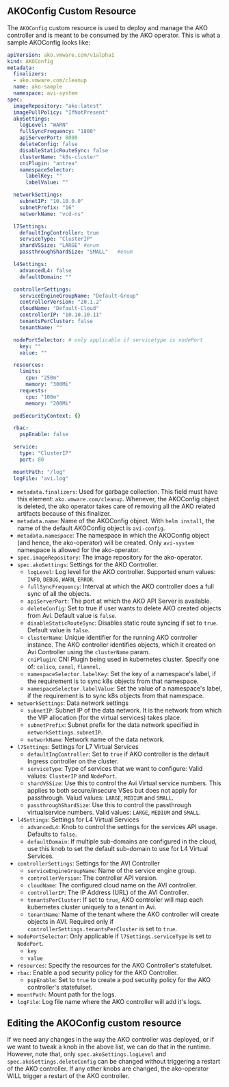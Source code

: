 ## AKOConfig Custom Resource

The `AKOConfig` custom resource is used to deploy and manage the AKO controller and is meant to be consumed by the AKO operator. This is what a sample AKOConfig looks like:
```yaml
apiVersion: ako.vmware.com/v1alpha1
kind: AKOConfig
metadata:
  finalizers:
  - ako.vmware.com/cleanup
  name: ako-sample
  namespace: avi-system
spec:
  imageRepository: "ako:latest"
  imagePullPolicy: "IfNotPresent"
  akoSettings:
    logLevel: "WARN"
    fullSyncFrequency: "1800"
    apiServerPort: 8080
    deleteConfig: false
    disableStaticRouteSync: false
    clusterName: "k8s-cluster"
    cniPlugin: "antrea"
    namespaceSelector:
      labelKey: ""
      labelValue: ""

  networkSettings:
    subnetIP: "10.10.0.0"
    subnetPrefix: "16"
    networkName: "vcd-ns"

  l7Settings:
    defaultIngController: true
    serviceType: "ClusterIP"
    shardVSSize: "LARGE" #enum
    passthroughShardSize: "SMALL"   #enum

  l4Settings:
    advancedL4: false
    defaultDomain: ""

  controllerSettings:
    serviceEngineGroupName: "Default-Group"
    controllerVersion: "20.1.2"
    cloudName: "Default-Cloud"
    controllerIP: "10.10.10.11"
    tenantsPerCluster: false
    tenantName: ""

  nodePortSelector: # only applicable if servicetype is nodePort
    key: ""
    value: ""

  resources:
    limits:
      cpu: "250m"
      memory: "300Mi"
    requests:
      cpu: "100m"
      memory: "200Mi"

  podSecurityContext: {}

  rbac:
    pspEnable: false

  service:
    type: "ClusterIP"
    port: 80

  mountPath: "/log"
  logFile: "avi.log"
  ```

  - `metadata.finalizers`: Used for garbage collection. This field must have this element: `ako.vmware.com/cleanup`. Whenever, the AKOConfig object is deleted, the ako operator takes care of removing all the AKO related artifacts because of this finalizer.
  - `metadata.name`: Name of the AKOConfig object. With `helm install`, the name of the default AKOConfig object is `avi-config`.
  - `metadata.namespace`: The namespace in which the AKOConfig object (and hence, the ako-operator) will be created. Only `avi-system` namespace is allowed for the ako-operator.
  - `spec.imageRepository`: The image repository for the ako-operator.
  - `spec.akoSettings`: Settings for the AKO Controller.
    * `logLevel`: Log level for the AKO controller. Supported enum values: `INFO`, `DEBUG`, `WARN`, `ERROR`.
    * `fullSyncFrequency`: Interval at which the AKO controller does a full sync of all the objects.
    * `apiServerPort`: The port at which the AKO API Server is available.
    * `deleteConfig`: Set to true if user wants to delete AKO created objects from Avi. Default value is `false`.
    * `disableStaticRouteSync`: Disables static route syncing if set to `true`. Default value is `false`.
    * `clusterName`: Unique identifier for the running AKO controller instance. The AKO controller identifies objects, which it created on Avi Controller using the `clusterName` param.
    * `cniPlugin`: CNI Plugin being used in kubernetes cluster. Specify one of: `calico`, `canal`, `flannel`.
    * `namespaceSelector.labelKey`: Set the key of a namespace's label, if the requirement is to sync k8s objects from that namespace.
    * `namespaceSelector.labelValue`: Set the value of a namespace's label, if the requirement is to sync k8s objects from that namespace.
  - `networkSettings`: Data network settings
    * `subnetIP`: Subnet IP of the data network. It is the network from which the VIP allocation (for the virtual services) takes place.
    * `subnetPrefix`: Subnet prefix for the data network specified in `networkSettings.subnetIP`.
    * `networkName`: Network name of the data network.
  - `l7Settings`: Settings for L7 Virtual Services
    * `defaultIngController`: Set to `true` if AKO controller is the default Ingress controller on the cluster.
    * `serviceType`: Type of services that we want to configure: Valid values: `ClusterIP` and `NodePort`.
    * `shardVSSize`: Use this to control the Avi Virtual service numbers. This applies to both secure/insecure VSes but does not apply for passthrough. Valud values: `LARGE`, `MEDIUM` and `SMALL`.
    * `passthroughShardSize`: Use this to control the passthrough virtualservice numbers. Valid values: `LARGE`, `MEDIUM` and `SMALL`.
  - `l4Settings`: Settings for L4 Virtual Services
    * `advancedL4`: Knob to control the settings for the services API usage. Defaults to `false`.
    * `defaultDomain`: If multiple sub-domains are configured in the cloud, use this knob to set the default sub-domain to use for L4 Virtual Services.
  - `controllerSettings`: Settings for the AVI Controller
    * `serviceEngineGroupName`: Name of the service engine group.
    * `controllerVersion`: The controller API version.
    * `cloudName`: The configured cloud name on the AVI controller.
    * `controllerIP`: The IP Address (URL) of the AVI Controller.
    * `tenantsPerCluster`: If set to `true`, AKO controller will map each kubernetes cluster uniquely to a tenant in Avi.
    * `tenantName`: Name of the tenant where the AKO controller will create objects in AVI. Required only if `controllerSettings.tenantsPerCluster` is set to `true`.
  - `nodePortSelector`: Only applicable if `l7Settings.serviceType` is set to `NodePort`.
    * `key`
    * `value`
  - `resources`: Specify the resources for the AKO Controller's statefulset.
  - `rbac`: Enable a pod security policy for the AKO Controller.
    * `pspEnable`: Set to `true` to create a pod security policy for the AKO controller's statefulset.
  - `mountPath`: Mount path for the logs.
  - `logFile`: Log file name where the AKO controller will add it's logs.

  ## Editing the AKOConfig custom resource
  If we need any changes in the way the AKO controller was deployed, or if we want to tweak a knob in the above list, we can do that in the runtime. However, note that, only `spec.akoSettings.logLevel` and `spec.akoSettings.deleteConfig` can be changed without triggering a restart of the AKO controller. If any other knobs are changed, the ako-operator WILL trigger a restart of the AKO controller.